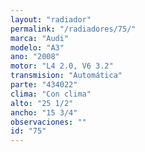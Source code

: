 ```yaml
---
layout: "radiador"
permalink: "/radiadores/75/"
marca: "Audi"
modelo: "A3"
ano: "2008"
motor: "L4 2.0, V6 3.2"
transmision: "Automática"
parte: "434022"
clima: "Con clima"
alto: "25 1/2"
ancho: "15 3/4"
observaciones: ""
id: "75"
---
```


